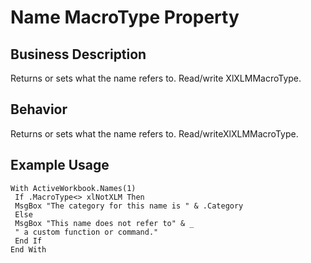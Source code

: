 # Name MacroType Property

## Business Description
Returns or sets what the name refers to. Read/write XlXLMMacroType.

## Behavior
Returns or sets what the name refers to. Read/writeXlXLMMacroType.

## Example Usage
```vba
With ActiveWorkbook.Names(1) 
 If .MacroType<> xlNotXLM Then 
 MsgBox "The category for this name is " & .Category 
 Else 
 MsgBox "This name does not refer to" & _ 
 " a custom function or command." 
 End If 
End With
```
